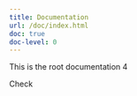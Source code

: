 ```yaml
---
title: Documentation
url: /doc/index.html
doc: true
doc-level: 0
---
```


This is the root documentation 4

Check
